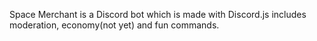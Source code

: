 Space Merchant is a Discord bot which is made with Discord.js includes moderation, economy(not yet) and fun commands.
